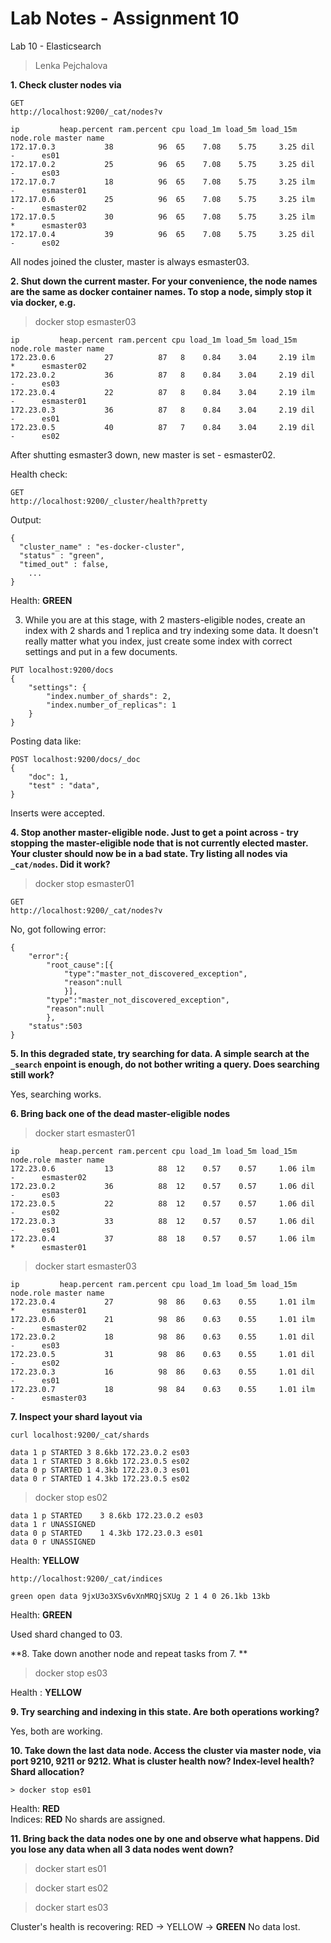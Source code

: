 ﻿# Lab Notes - Assignment 10


Lab 10 - Elasticsearch
> Lenka Pejchalova

**1.  Check cluster nodes via**

```
GET 
http://localhost:9200/_cat/nodes?v
```

```
ip         heap.percent ram.percent cpu load_1m load_5m load_15m node.role master name
172.17.0.3           38          96  65    7.08    5.75     3.25 dil       -      es01
172.17.0.2           25          96  65    7.08    5.75     3.25 dil       -      es03
172.17.0.7           18          96  65    7.08    5.75     3.25 ilm       -      esmaster01
172.17.0.6           25          96  65    7.08    5.75     3.25 ilm       -      esmaster02
172.17.0.5           30          96  65    7.08    5.75     3.25 ilm       *      esmaster03
172.17.0.4           39          96  65    7.08    5.75     3.25 dil       -      es02
```

All nodes joined the cluster, master is always esmaster03.

**2.  Shut down the current master. For your convenience, the node names are the same as docker container names. To stop a node, simply stop it via docker, e.g.**

>docker stop esmaster03

```
ip         heap.percent ram.percent cpu load_1m load_5m load_15m node.role master name
172.23.0.6           27          87   8    0.84    3.04     2.19 ilm       *      esmaster02
172.23.0.2           36          87   8    0.84    3.04     2.19 dil       -      es03
172.23.0.4           22          87   8    0.84    3.04     2.19 ilm       -      esmaster01
172.23.0.3           36          87   8    0.84    3.04     2.19 dil       -      es01
172.23.0.5           40          87   7    0.84    3.04     2.19 dil       -      es02

```

After shutting esmaster3 down, new master is set - esmaster02.  

Health check:

```
GET 
http://localhost:9200/_cluster/health?pretty

```

Output:
```
{
  "cluster_name" : "es-docker-cluster",
  "status" : "green",
  "timed_out" : false,
	...
}
```

Health:   **GREEN** 

3.  While you are at this stage, with 2 masters-eligible nodes, create an index with 2 shards and 1 replica and try indexing some data. It doesn't really matter what you index, just create some index with correct settings and put in a few documents.

```
PUT localhost:9200/docs
{
    "settings": {
        "index.number_of_shards": 2,
        "index.number_of_replicas": 1
    }
}

```

Posting data like:

```
POST localhost:9200/docs/_doc
{
    "doc": 1,
    "test" : "data",
}

```

Inserts were accepted.

**4.  Stop another master-eligible node. Just to get a point across - try stopping the master-eligible node that is not currently elected master. Your cluster should now be in a bad state. Try listing all nodes via  `_cat/nodes`. Did it work?**

> docker stop esmaster01

```
GET 
http://localhost:9200/_cat/nodes?v

```

No, got following error:
```
{
    "error":{
        "root_cause":[{
            "type":"master_not_discovered_exception",
            "reason":null
            }],
        "type":"master_not_discovered_exception",
        "reason":null
        },
    "status":503
}
```


**5.  In this degraded state, try searching for data. A simple search at the  `_search`  enpoint is enough, do not bother writing a query. Does searching still work?**
    
Yes, searching works.

**6.  Bring back one of the dead master-eligible nodes**
    
> docker start esmaster01

```
ip         heap.percent ram.percent cpu load_1m load_5m load_15m node.role master name
172.23.0.6           13          88  12    0.57    0.57     1.06 ilm       -      esmaster02
172.23.0.2           36          88  12    0.57    0.57     1.06 dil       -      es03
172.23.0.5           22          88  12    0.57    0.57     1.06 dil       -      es02
172.23.0.3           33          88  12    0.57    0.57     1.06 dil       -      es01
172.23.0.4           37          88  18    0.57    0.57     1.06 ilm       *      esmaster01

```

> docker start esmaster03

```
ip         heap.percent ram.percent cpu load_1m load_5m load_15m node.role master name
172.23.0.4           27          98  86    0.63    0.55     1.01 ilm       *      esmaster01
172.23.0.6           21          98  86    0.63    0.55     1.01 ilm       -      esmaster02
172.23.0.2           18          98  86    0.63    0.55     1.01 dil       -      es03
172.23.0.5           31          98  86    0.63    0.55     1.01 dil       -      es02
172.23.0.3           16          98  86    0.63    0.55     1.01 dil       -      es01
172.23.0.7           18          98  84    0.63    0.55     1.01 ilm       -      esmaster03
```

**7.  Inspect your shard layout via**

```
curl localhost:9200/_cat/shards

```

```
data 1 p STARTED 3 8.6kb 172.23.0.2 es03
data 1 r STARTED 3 8.6kb 172.23.0.5 es02
data 0 p STARTED 1 4.3kb 172.23.0.3 es01
data 0 r STARTED 1 4.3kb 172.23.0.5 es02

```

> docker stop es02

```
data 1 p STARTED    3 8.6kb 172.23.0.2 es03
data 1 r UNASSIGNED
data 0 p STARTED    1 4.3kb 172.23.0.3 es01
data 0 r UNASSIGNED

```

Health: **YELLOW**

```
http://localhost:9200/_cat/indices

```

```
green open data 9jxU3o3XSv6vXnMRQjSXUg 2 1 4 0 26.1kb 13kb

```

Health: **GREEN**

Used shard changed to 03.


**8.  Take down another node and repeat tasks from 7. **

> docker stop es03

Health :  **YELLOW**

**9.  Try searching and indexing in this state. Are both operations working?**

Yes, both are working.
    
**10.  Take down the last data node. Access the cluster via master node, via port 9210, 9211 or 9212. What is cluster health now? Index-level health? Shard allocation?**
    
    > docker stop es01

Health:  **RED**  
Indices:  **RED**
No shards are assigned.

**11.  Bring back the data nodes one by one and observe what happens. Did you lose any data when all 3 data nodes went down?**
> docker start es01

> docker start es02

> docker start es03

Cluster's health is recovering: RED -> YELLOW -> **GREEN**
No data lost.
